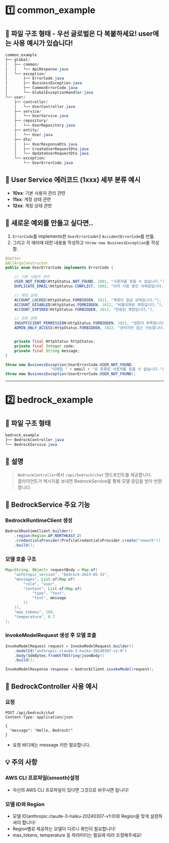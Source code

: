 # 1️⃣ common_example
## 📄 파일 구조 형태 - 우선 글로벌은 다 복붙하세요! user에는 사용 예시가 있습니다!
```java
common_example
├── global/
│   ├── common/
│   │   └── ApiResponse.java
│   └── exception/
│       ├── ErrorCode.java
│       ├── BusinessException.java
│       ├── CommonErrorCode.java
│       └── GlobalExceptionHandler.java
└── user/
    ├── controller/
    │   └── UserController.java
    ├── service/
    │   └── UserService.java
    ├── repository/
    │   └── UserRepository.java
    ├── entity/
    │   └── User.java
    ├── dto/
    │   ├── UserResponseDto.java
    │   ├── CreateUserRequestDto.java
    │   └── UpdateUserRequestDto.java
    └── exception/
        └── UserErrorCode.java
```
## 🙌 User Service 에러코드 (1xxx) 세부 분류 예시
- **10xx**: 기본 사용자 관리 관련
- **11xx**: 계정 상태 관련
- **12xx**: 계정 상태 관련

## 📌 새로운 예외를 만들고 싶다면..
1. `ErrorCode`를 implements한 `UserErrorCode`나 `AccidentErrorCode`를 만듦.
2. 그리고 각 에러에 대한 내용을 작성하고 `throw new BusinessException`을 작성함.
```java
@Getter
@AllArgsConstructor
public enum UserErrorCode implements ErrorCode {

    // 기본 사용자 관리
    USER_NOT_FOUND(HttpStatus.NOT_FOUND, 1001, "사용자를 찾을 수 없습니다."),
    DUPLICATE_EMAIL(HttpStatus.CONFLICT, 1002, "이미 사용 중인 이메일입니다."),

    // 계정 상태
    ACCOUNT_LOCKED(HttpStatus.FORBIDDEN, 1011, "계정이 잠금 상태입니다."),
    ACCOUNT_DISABLED(HttpStatus.FORBIDDEN, 1012, "비활성화된 계정입니다."),
    ACCOUNT_EXPIRED(HttpStatus.FORBIDDEN, 1013, "만료된 계정입니다."),

    // 권한 관련
    INSUFFICIENT_PERMISSION(HttpStatus.FORBIDDEN, 1021, "권한이 부족합니다."),
    ADMIN_ONLY_ACCESS(HttpStatus.FORBIDDEN, 1022, "관리자만 접근 가능합니다.");


    private final HttpStatus httpStatus;
    private final Integer code;
    private final String message;
}
```
```java
throw new BusinessException(UserErrorCode.USER_NOT_FOUND,
                    "이메일 " + email + "로 등록된 사용자를 찾을 수 없습니다.");
throw new BusinessException(UserErrorCode.USER_NOT_FOUND);
```
----
# 2️⃣ bedrock_example
## 📄 파일 구조 형태
```java
bedrock_example
├── BedrockController.java
└── BedrockService.java
```
## 🔹 설명
> `BedrockController`에서 `/api/bedrock/chat` 엔드포인트를 제공합니다.  
> 클라이언트가 메시지를 보내면 BedrockService를 통해 모델 응답을 받아 반환합니다.

## 📌 BedrockService 주요 기능
### BedrockRuntimeClient 생성

```java
BedrockRuntimeClient.builder()
    .region(Region.AP_NORTHEAST_2)
    .credentialsProvider(ProfileCredentialsProvider.create("smooth"))
    .build();
```

### 모델 호출 구조

```java
Map<String, Object> requestBody = Map.of(
    "anthropic_version", "bedrock-2023-05-31",
    "messages", List.of(Map.of(
        "role", "user",
        "content", List.of(Map.of(
            "type", "text",
            "text", message
        ))
    )),
    "max_tokens", 100,
    "temperature", 0.7
);
```
### InvokeModelRequest 생성 후 모델 호출

```java
InvokeModelRequest request = InvokeModelRequest.builder()
    .modelId("anthropic.claude-3-haiku-20240307-v1:0")
    .body(SdkBytes.fromUtf8String(jsonBody))
    .build();

InvokeModelResponse response = bedrockClient.invokeModel(request);
```
## 📌 BedrockController 사용 예시
### 요청
```http request
POST /api/bedrock/chat
Content-Type: application/json

{
  "message": "Hello, Bedrock!"
}
```
- 요청 바디에는 message 키만 필요합니다.

## 💡 주의 사항
### AWS CLI 프로파일(smooth)설정
- 자신의 AWS CLI 프로파일이 있다면 그것으로 바꾸시면 됩니다!
### 모델 ID와 Region
- 모델 ID(anthropic.claude-3-haiku-20240307-v1:0)와 Region을 맞게 설정하셔야 합니다!
- Region별로 제공하는 모델이 다르니 확인이 필요합니다!
- max_tokens, temperature 등 파라미터는 필요에 따라 조정해주세요!